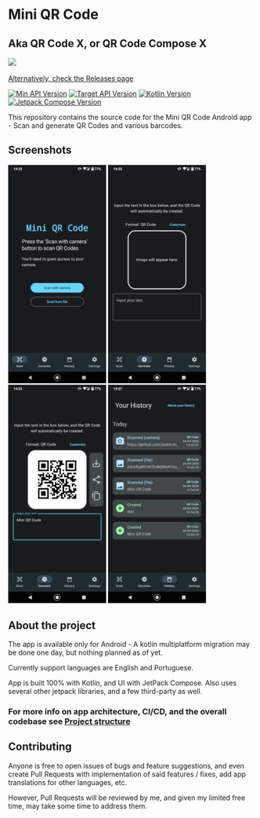 # Mini QR Code

## Aka QR Code X, or QR Code Compose X


<a href="https://play.google.com/store/apps/details?id=com.pedroid.qrcodecompose.androidapp"><img src="https://play.google.com/intl/en_us/badges/static/images/badges/en_badge_web_generic.png" width="200"></a>

<a href="https://github.com/pedro-mgb/qr_code_compose_x/releases">Alternatively, check the Releases page</a>

[![Min API Version](https://img.shields.io/badge/Min_API-21-brightgreen.svg)](https://android-arsenal.com/api?level=21)
[![Target API Version](https://img.shields.io/badge/Target_API-34-brightgreen.svg)](https://developer.android.com/about/versions/14)
[![Kotlin Version](https://img.shields.io/badge/Kotlin-1.9.x-blue.svg)](https://kotlinlang.org)
[![Jetpack Compose Version](https://img.shields.io/badge/Compose-1.6.x-blue.svg)](https://developer.android.com/develop/ui/compose)

This repository contains the source code for the Mini QR Code Android app - Scan and generate QR Codes and various barcodes.

## Screenshots

<img src="docs/media/phone_en_01.png" width="200"  alt="Mini QR Code homepage scan" />     <img src="docs/media/phone_en_02.png" width="200"  alt="Mini QR Code generate empty" />     <img src="docs/media/phone_en_03.png" width="200" alt="Mini QR Code generate content" />     <img src="docs/media/phone_en_04.png" width="200" alt="Mini QR Code history" />

## About the project

The app is available only for Android - A kotlin multiplatform migration may be done one day, but nothing planned as of yet.

Currently support languages are English and Portuguese.

App is built 100% with Kotlin, and UI with JetPack Compose. Also uses several other jetpack libraries, and a few third-party as well.

### For more info on app architecture, CI/CD, and the overall codebase see [Project structure](docs/project-structure.md)

## Contributing

Anyone is free to open issues of bugs and feature suggestions, and even create Pull Requests with implementation of said features / fixes, add app translations for other languages, etc.

However, Pull Requests will be reviewed by me, and given my limited free time, may take some time to address them.
